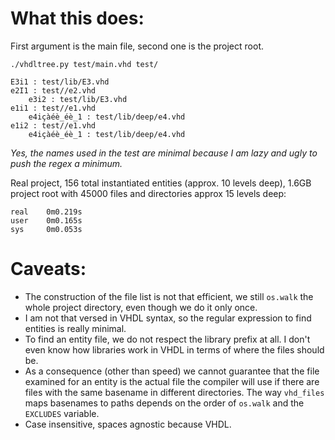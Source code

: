 # What this does:
First argument is the main file, second one is the project root.

`./vhdltree.py test/main.vhd test/`
```
E3i1 : test/lib/E3.vhd
e2I1 : test//e2.vhd
    e3i2 : test/lib/E3.vhd
e1i1 : test//e1.vhd
    e4içàéè_éè_1 : test/lib/deep/e4.vhd
e1i2 : test//e1.vhd
    e4içàéè_éè_1 : test/lib/deep/e4.vhd
```

*Yes, the names used in the test are minimal because I am lazy and ugly to push the regex a minimum.*

Real project, 156 total instantiated entities (approx. 10 levels deep), 1.6GB project root with 45000 files and directories approx 15 levels deep:
```
real    0m0.219s
user    0m0.165s
sys     0m0.053s
```

# Caveats:
* The construction of the file list is not that efficient, we still `os.walk` the whole project directory, even though we do it only once.
* I am not that versed in VHDL syntax, so the regular expression to find entities is really minimal.
* To find an entity file, we do not respect the library prefix at all. I don't even know how libraries work in VHDL in terms of where the files should be.
* As a consequence (other than speed) we cannot guarantee that the file examined for an entity is the actual file the compiler will use if there are files with the same basename in different directories. The way `vhd_files` maps basenames to paths depends on the order of `os.walk` and the `EXCLUDES` variable.
* Case insensitive, spaces agnostic because VHDL.

